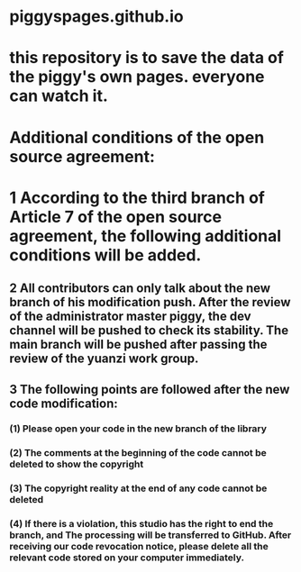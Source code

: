 # piggyspages.github.io
# this repository is to save the data of the piggy's own pages. everyone can watch it.

# Additional conditions of the open source agreement: 
# 1 According to the third branch of Article 7 of the open source agreement, the following additional conditions will be added. 
## 2 All contributors can only talk about the new branch of his modification push. After the review of the administrator master piggy, the dev channel will be pushed to check its stability. The main branch will be pushed after passing the review of the yuanzi work group.
## 3 The following points are followed after the new code modification: 
### (1) Please open your code in the new branch of the library
### (2) The comments at the beginning of the code cannot be deleted to show the copyright 
### (3) The copyright reality at the end of any code cannot be deleted 
### (4) If there is a violation, this studio has the right to end the branch, and The processing will be transferred to GitHub. After receiving our code revocation notice, please delete all the relevant code stored on your computer immediately.
